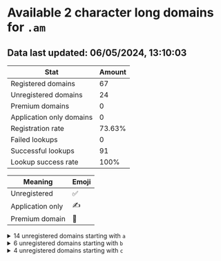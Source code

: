 # Available 2 character long domains for `.am`

## Data last updated: 06/05/2024, 13:10:03

|Stat|Amount|
|--|--|
|Registered domains|67|
|Unregistered domains|24|
|Premium domains|0|
|Application only domains|0|
|Registration rate|73.63%|
|Failed lookups|0|
|Successful lookups|91|
|Lookup success rate|100%|


|Meaning|Emoji|
|--|--|
|Unregistered|:white_check_mark:|
|Application only|:writing_hand:|
|Premium domain|:gem:|

<details>
<summary>14 unregistered domains starting with <bold><code>a</code></bold></summary>

|Type|Domain|
|--|--|
|:white_check_mark:|`a0.am`|
|:white_check_mark:|`a1.am`|
|:white_check_mark:|`a7.am`|
|:white_check_mark:|`a9.am`|
|:white_check_mark:|`ac.am`|
|:white_check_mark:|`af.am`|
|:white_check_mark:|`ag.am`|
|:white_check_mark:|`ah.am`|
|:white_check_mark:|`ak.am`|
|:white_check_mark:|`al.am`|
|:white_check_mark:|`an.am`|
|:white_check_mark:|`ap.am`|
|:white_check_mark:|`ar.am`|
|:white_check_mark:|`aw.am`|
</details>
<details>
<summary>6 unregistered domains starting with <bold><code>b</code></bold></summary>

|Type|Domain|
|--|--|
|:white_check_mark:|`b0.am`|
|:white_check_mark:|`bf.am`|
|:white_check_mark:|`bg.am`|
|:white_check_mark:|`bi.am`|
|:white_check_mark:|`bp.am`|
|:white_check_mark:|`bv.am`|
</details>
<details>
<summary>4 unregistered domains starting with <bold><code>c</code></bold></summary>

|Type|Domain|
|--|--|
|:white_check_mark:|`cb.am`|
|:white_check_mark:|`ce.am`|
|:white_check_mark:|`ck.am`|
|:white_check_mark:|`cr.am`|
</details>